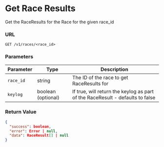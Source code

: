 # Get Race Results

Get the RaceResults for the Race for the given race_id

### URL

`GET /v1/races/<race_id>`

### Parameters

| Parameter | Type               | Description                                                                   |
|-----------|--------------------|-------------------------------------------------------------------------------|
| `race_id` | string             | The ID of the race to get RaceResults for                                     |
| `keylog`  | boolean (optional) | If true, will return the keylog as part of the RaceResult - defaults to false |

### Return Value

```json
{
  "success": boolean,
  "error": Error | null,
  "data": RaceResult[] | null
}
```